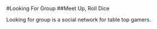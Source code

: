 #Looking For Group
##Meet Up, Roll Dice

Looking for group is a social network for table top gamers.
